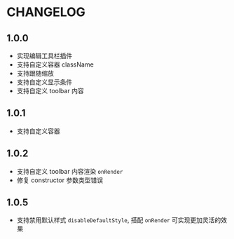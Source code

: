 # CHANGELOG

## 1.0.0

- 实现编辑工具栏插件
- 支持自定义容器 className
- 支持跟随缩放
- 支持自定义显示条件
- 支持自定义 toolbar 内容

## 1.0.1

- 支持自定义容器

## 1.0.2

- 支持自定义 toolbar 内容渲染 `onRender`
- 修复 constructor 参数类型错误

## 1.0.5

- 支持禁用默认样式 `disableDefaultStyle`, 搭配 `onRender` 可实现更加灵活的效果
